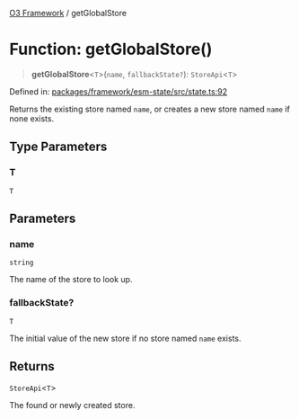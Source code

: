 [O3 Framework](../API.md) / getGlobalStore

# Function: getGlobalStore()

> **getGlobalStore**\<`T`\>(`name`, `fallbackState?`): `StoreApi`\<`T`\>

Defined in: [packages/framework/esm-state/src/state.ts:92](https://github.com/openmrs/openmrs-esm-core/blob/85cde3ce59cd3d29230c98040a3f53525e808725/packages/framework/esm-state/src/state.ts#L92)

Returns the existing store named `name`,
or creates a new store named `name` if none exists.

## Type Parameters

### T

`T`

## Parameters

### name

`string`

The name of the store to look up.

### fallbackState?

`T`

The initial value of the new store if no store named `name` exists.

## Returns

`StoreApi`\<`T`\>

The found or newly created store.
